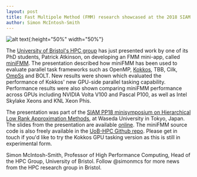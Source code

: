 ```yaml
---
layout: post
title: Fast Multipole Method (FMM) research showcased at the 2018 SIAM PP18 Conference in Tokyo
author: Simon McIntosh-Smith
---
```



![alt text]({{site.url}}/assets/PP18_logo.jpg "SIAM PP18 sign"){:height="50%" width="50%"}

The [University of Bristol's HPC group](http://uob-hpc.github.io) has just presented work by one of its PhD students, Patrick Atkinson,  on developing an FMM mini-app, called [miniFMM]((https://github.com/UoB-HPC/minifmm)). The presentation described how miniFMM has been used to evaluate parallel task frameworks such as OpenMP, [Kokkos](https://github.com/kokkos/kokkos), TBB, Cilk, [OmpSs](https://pm.bsc.es/ompss) and BOLT. New results were shown which evaluated the performance of Kokkos' new GPU-side parallel tasking capability. Performance results were also shown comparing miniFMM performance across GPUs including NVIDIA Volta V100 and Pascal P100, as well as Intel Skylake Xeons and KNL Xeon Phis.

The presentation was part of the [SIAM PP18 minisymposium on Hierarchical Low Rank Approximation Methods](http://meetings.siam.org/sess/dsp_programsess.cfm?SESSIONCODE=63394), at Waseda University in Tokyo, Japan. The slides from the presentation are available [online]({{site.url}}/assets/siam-pp18-miniFMM-slides.pdf). The miniFMM source code is also freely available in the [UoB-HPC Github repo](https://github.com/UoB-HPC/minifmm). Please get in touch if you'd like to try the Kokkos GPU tasking version as this is still in experimental form. 


Simon McIntosh-Smith, Professor of High Performance Computing, Head of the HPC Group, University of Bristol. Follow @simonmcs for more news from the HPC research group in Bristol.

